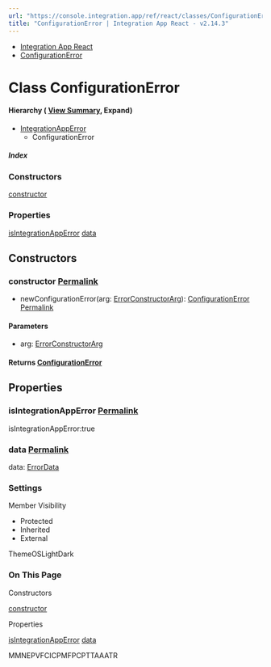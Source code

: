 ```yaml
---
url: "https://console.integration.app/ref/react/classes/ConfigurationError.html"
title: "ConfigurationError | Integration App React - v2.14.3"
---
```


- [Integration App React](https://console.integration.app/ref/react/index.html)
- [ConfigurationError](https://console.integration.app/ref/react/classes/ConfigurationError.html)

# Class ConfigurationError

#### Hierarchy ( [View Summary](https://console.integration.app/ref/react/hierarchy.html\#ConfigurationError), Expand)

- [IntegrationAppError](https://console.integration.app/ref/react/classes/IntegrationAppError.html)
  - ConfigurationError

##### Index

### Constructors

[constructor](https://console.integration.app/ref/react/classes/ConfigurationError.html#constructor)

### Properties

[isIntegrationAppError](https://console.integration.app/ref/react/classes/ConfigurationError.html#isintegrationapperror) [data](https://console.integration.app/ref/react/classes/ConfigurationError.html#data)

## Constructors

### constructor [Permalink](https://console.integration.app/ref/react/classes/ConfigurationError.html\#constructor)

- newConfigurationError(arg: [ErrorConstructorArg](https://console.integration.app/ref/react/types/_integration-app_react.ErrorConstructorArg.html)): [ConfigurationError](https://console.integration.app/ref/react/classes/ConfigurationError.html) [Permalink](https://console.integration.app/ref/react/classes/ConfigurationError.html#constructorconfigurationerror)





#### Parameters



- arg: [ErrorConstructorArg](https://console.integration.app/ref/react/types/_integration-app_react.ErrorConstructorArg.html)

#### Returns [ConfigurationError](https://console.integration.app/ref/react/classes/ConfigurationError.html)

## Properties

### isIntegrationAppError [Permalink](https://console.integration.app/ref/react/classes/ConfigurationError.html\#isintegrationapperror)

isIntegrationAppError:true

### data [Permalink](https://console.integration.app/ref/react/classes/ConfigurationError.html\#data)

data: [ErrorData](https://console.integration.app/ref/react/classes/ErrorData.html)

### Settings

Member Visibility

- Protected
- Inherited
- External

ThemeOSLightDark

### On This Page

Constructors

[constructor](https://console.integration.app/ref/react/classes/ConfigurationError.html#constructor)

Properties

[isIntegrationAppError](https://console.integration.app/ref/react/classes/ConfigurationError.html#isintegrationapperror) [data](https://console.integration.app/ref/react/classes/ConfigurationError.html#data)

MMNEPVFCICPMFPCPTTAAATR